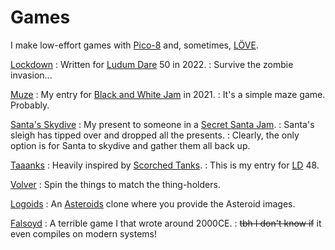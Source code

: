 # Games

I make low-effort games with [Pico-8](https://www.lexaloffle.com/pico-8.php) and, sometimes, [LÖVE](https://love2d.org/).

[Lockdown](https://static.offend.me.uk/games/lockdown.html)
: Written for [Ludum Dare](https://ludumdare.com/) 50 in 2022.
: Survive the zombie invasion...

[Muze](https://static.offend.me.uk/games/muze.html)
: My entry for [Black and White Jam](https://itch.io/jam/black-and-white-jam) in 2021.
: It's a simple maze game. Probably.

[Santa's Skydive](https://static.offend.me.uk/games/santa-dive.html)
: My present to someone in a [Secret Santa Jam](https://itch.io/jam/secret-santa).
: Santa's sleigh has tipped over and dropped all the presents.
: Clearly, the only option is for Santa to skydive and gather them all back up.

[Taaanks](https://static.offend.me.uk/games/taaanks.html)
: Heavily inspired by [Scorched Tanks](https://en.wikipedia.org/wiki/Scorched_Tanks).
: This is my entry for [LD](https://ludumdare.com/) 48.

[Volver](https://static.offend.me.uk/games/volver.html)
: Spin the things to match the thing-holders.

[Logoids](https://github.com/stilvoid/logoids)
: An [Asteroids](https://en.wikipedia.org/wiki/Asteroids_(video_game)) clone where you provide the Asteroid images.

[Falsoyd](https://github.com/stilvoid/falsoyd)
: A terrible game I that wrote around 2000CE.
: <del>tbh I don't know if</del> it even compiles on modern systems!
